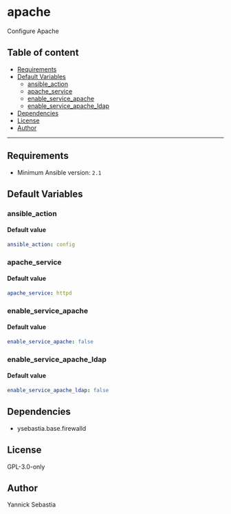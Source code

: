 # apache

Configure Apache

## Table of content

- [Requirements](#requirements)
- [Default Variables](#default-variables)
  - [ansible_action](#ansible_action)
  - [apache_service](#apache_service)
  - [enable_service_apache](#enable_service_apache)
  - [enable_service_apache_ldap](#enable_service_apache_ldap)
- [Dependencies](#dependencies)
- [License](#license)
- [Author](#author)

---

## Requirements

- Minimum Ansible version: `2.1`

## Default Variables

### ansible_action

#### Default value

```YAML
ansible_action: config
```

### apache_service

#### Default value

```YAML
apache_service: httpd
```

### enable_service_apache

#### Default value

```YAML
enable_service_apache: false
```

### enable_service_apache_ldap

#### Default value

```YAML
enable_service_apache_ldap: false
```



## Dependencies

- ysebastia.base.firewalld

## License

GPL-3.0-only

## Author

Yannick Sebastia
